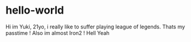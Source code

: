 # hello-world

Hi im Yuki, 21yo, i really like to suffer playing league of legends. Thats my passtime ! Also im almost Iron2 ! Hell Yeah
